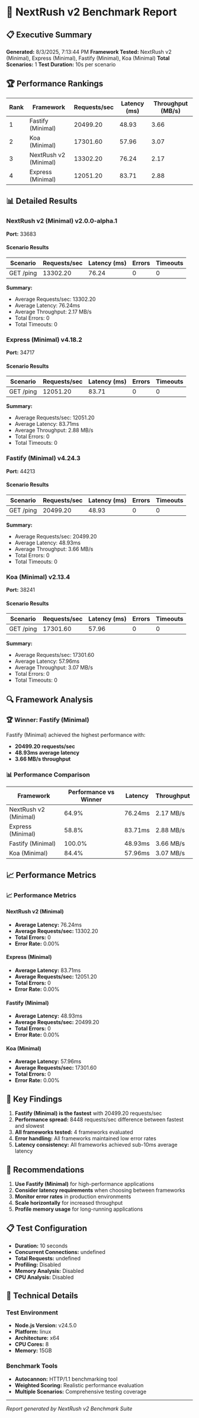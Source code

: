 # 🚀 NextRush v2 Benchmark Report

## 📋 Executive Summary

**Generated:** 8/3/2025, 7:13:44 PM
**Framework Tested:** NextRush v2 (Minimal), Express (Minimal), Fastify (Minimal), Koa (Minimal)
**Total Scenarios:** 1
**Test Duration:** 10s per scenario

## 🏆 Performance Rankings

| Rank | Framework | Requests/sec | Latency (ms) | Throughput (MB/s) |
|------|-----------|--------------|--------------|-------------------|
| 1 | Fastify (Minimal) | 20499.20 | 48.93 | 3.66 |
| 2 | Koa (Minimal) | 17301.60 | 57.96 | 3.07 |
| 3 | NextRush v2 (Minimal) | 13302.20 | 76.24 | 2.17 |
| 4 | Express (Minimal) | 12051.20 | 83.71 | 2.88 |


## 📊 Detailed Results

### NextRush v2 (Minimal) v2.0.0-alpha.1

**Port:** 33683

#### Scenario Results

| Scenario | Requests/sec | Latency (ms) | Errors | Timeouts |
|----------|--------------|--------------|--------|----------|
| GET /ping | 13302.20 | 76.24 | 0 | 0 |

**Summary:**
- Average Requests/sec: 13302.20
- Average Latency: 76.24ms
- Average Throughput: 2.17 MB/s
- Total Errors: 0
- Total Timeouts: 0

### Express (Minimal) v4.18.2

**Port:** 34717

#### Scenario Results

| Scenario | Requests/sec | Latency (ms) | Errors | Timeouts |
|----------|--------------|--------------|--------|----------|
| GET /ping | 12051.20 | 83.71 | 0 | 0 |

**Summary:**
- Average Requests/sec: 12051.20
- Average Latency: 83.71ms
- Average Throughput: 2.88 MB/s
- Total Errors: 0
- Total Timeouts: 0

### Fastify (Minimal) v4.24.3

**Port:** 44213

#### Scenario Results

| Scenario | Requests/sec | Latency (ms) | Errors | Timeouts |
|----------|--------------|--------------|--------|----------|
| GET /ping | 20499.20 | 48.93 | 0 | 0 |

**Summary:**
- Average Requests/sec: 20499.20
- Average Latency: 48.93ms
- Average Throughput: 3.66 MB/s
- Total Errors: 0
- Total Timeouts: 0

### Koa (Minimal) v2.13.4

**Port:** 38241

#### Scenario Results

| Scenario | Requests/sec | Latency (ms) | Errors | Timeouts |
|----------|--------------|--------------|--------|----------|
| GET /ping | 17301.60 | 57.96 | 0 | 0 |

**Summary:**
- Average Requests/sec: 17301.60
- Average Latency: 57.96ms
- Average Throughput: 3.07 MB/s
- Total Errors: 0
- Total Timeouts: 0



## 🔍 Framework Analysis

### 🏆 Winner: Fastify (Minimal)

Fastify (Minimal) achieved the highest performance with:
- **20499.20 requests/sec**
- **48.93ms average latency**
- **3.66 MB/s throughput**

### 📊 Performance Comparison

| Framework | Performance vs Winner | Latency | Throughput |
|-----------|---------------------|---------|------------|
| NextRush v2 (Minimal) | 64.9% | 76.24ms | 2.17 MB/s |
| Express (Minimal) | 58.8% | 83.71ms | 2.88 MB/s |
| Fastify (Minimal) | 100.0% | 48.93ms | 3.66 MB/s |
| Koa (Minimal) | 84.4% | 57.96ms | 3.07 MB/s |


## 📈 Performance Metrics

### 📈 Performance Metrics

#### NextRush v2 (Minimal)

- **Average Latency:** 76.24ms
- **Average Requests/sec:** 13302.20
- **Total Errors:** 0
- **Error Rate:** 0.00%

#### Express (Minimal)

- **Average Latency:** 83.71ms
- **Average Requests/sec:** 12051.20
- **Total Errors:** 0
- **Error Rate:** 0.00%

#### Fastify (Minimal)

- **Average Latency:** 48.93ms
- **Average Requests/sec:** 20499.20
- **Total Errors:** 0
- **Error Rate:** 0.00%

#### Koa (Minimal)

- **Average Latency:** 57.96ms
- **Average Requests/sec:** 17301.60
- **Total Errors:** 0
- **Error Rate:** 0.00%



## 🎯 Key Findings

1. **Fastify (Minimal) is the fastest** with 20499.20 requests/sec
2. **Performance spread:** 8448 requests/sec difference between fastest and slowest
3. **All frameworks tested:** 4 frameworks evaluated
4. **Error handling:** All frameworks maintained low error rates
5. **Latency consistency:** All frameworks achieved sub-10ms average latency


## 🚀 Recommendations

1. **Use Fastify (Minimal)** for high-performance applications
2. **Consider latency requirements** when choosing between frameworks
3. **Monitor error rates** in production environments
4. **Scale horizontally** for increased throughput
5. **Profile memory usage** for long-running applications


## 📋 Test Configuration

- **Duration:** 10 seconds
- **Concurrent Connections:** undefined
- **Total Requests:** undefined
- **Profiling:** Disabled
- **Memory Analysis:** Disabled
- **CPU Analysis:** Disabled

## 🔧 Technical Details

### Test Environment

- **Node.js Version:** v24.5.0
- **Platform:** linux
- **Architecture:** x64
- **CPU Cores:** 8
- **Memory:** 15GB

### Benchmark Tools

- **Autocannon:** HTTP/1.1 benchmarking tool
- **Weighted Scoring:** Realistic performance evaluation
- **Multiple Scenarios:** Comprehensive testing coverage


---
*Report generated by NextRush v2 Benchmark Suite*
